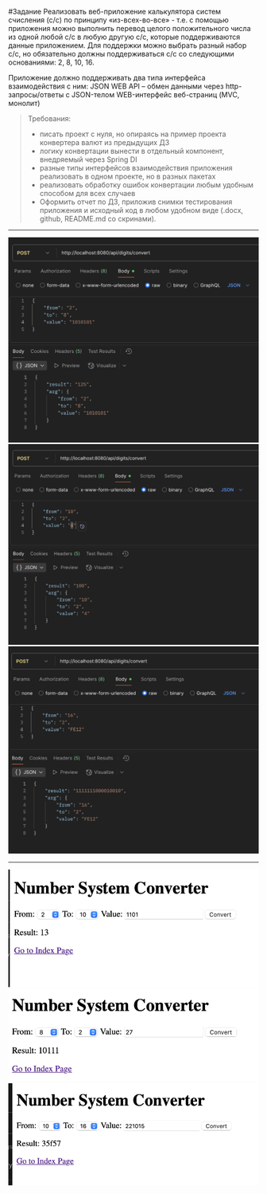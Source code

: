 #Задание
Реализовать веб-приложение калькулятора систем счисления (c/c) по принципу «из-всех-во-все» - т.е.
с помощью приложения можно выполнить перевод целого положительного числа из одной любой c/c в 
любую другую c/c, которые поддерживаются данные приложением. Для поддержки можно выбрать разный 
набор c/c, но обязательно должны поддерживаться c/c со следующими основаниями: 2, 8, 10, 16.

Приложение должно поддерживать два типа интерфейса взаимодействия с ним:
JSON WEB API – обмен данными через http-запросы/ответы с JSON-телом
WEB-интерфейс веб-страниц (MVC, монолит)

> Требования:
> - писать проект с нуля, но опираясь на пример проекта конвертера валют из предыдущих ДЗ
> - логику конвертации вынести в отдельный компонент, внедряемый через Spring DI
> - разные типы интерфейсов взаимодействия приложения реализовать в одном проекте, но в разных пакетах
> - реализовать обработку ошибок конвертации любым удобным способом для всех случаев
> - Оформить отчет по ДЗ, приложив снимки тестирования приложения и исходный код в любом удобном виде (.docx, github, README.md со скринами).

---

![json_1](img/json_2_to_8.png)
![json_2](img/json_10_to_2.png)
![json_3](img/json_16_to_2.png)

---

![mvc_1](img/mvc_2_to_10.png)
![mvc_2](img/mvc_8_to_2.png)
![mvc_3](img/mvc_10_to_16.png)
